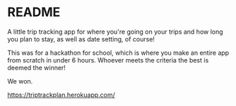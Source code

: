 # README

A little trip tracking app for where you're going on your trips and how long you plan to stay, as well as date setting, of course!

This was for a hackathon for school, which is where you make an entire app from scratch in under 6 hours. Whoever meets the criteria the best is deemed the winner!

We won.

https://triptrackplan.herokuapp.com/
